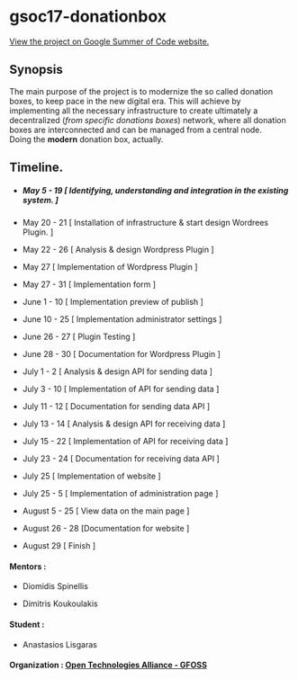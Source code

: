 # gsoc17-donationbox

[View the project on Google Summer of Code website.](https://summerofcode.withgoogle.com/projects/#5171214440988672)

## Synopsis
The main purpose of the project is to modernize the so called donation boxes, to keep pace in the new digital era.
This will achieve by implementing all the necessary infrastructure to create ultimately a decentralized (_from specific donations boxes_) network, where all donation boxes are interconnected and can be managed from a central node. <br>
Doing the **modern** donation box, actually.

## Timeline.

* ##### May 5 - 19 [ Identifying, understanding and integration in the existing system. ]
* May 20 - 21 [ Installation of infrastructure & start design Wordrees Plugin. ]
* May 22 - 26 [ Analysis & design Wordpress Plugin ]

* May 27 [ Implementation of Wordpress Plugin ]
* May 27 - 31 [ Implementation form ]
* June 1 - 10 [  Implementation preview of publish ]
* June 10  - 25 [ Implementation administrator settings ]
* June 26 - 27 [ Plugin Testing ]
* June 28 - 30 [ Documentation for Wordpress Plugin ]

* July 1 - 2 [ Analysis & design API for sending data ]
* July 3 - 10 [ Implementation of API for sending data ]
* July 11 - 12 [ Documentation for sending data API ]

* July 13 - 14 [ Analysis & design API for receiving data ]
* July 15 - 22 [ Implementation of API for receiving data ]
* July 23 - 24 [ Documentation for receiving data API ]

* July 25 [ Implementation of website ]
* July 25 - 5 [ Implementation of administration page ]
* August 5 - 25 [ View data on the main page ]
* August 26 - 28 [Documentation for website ]

* August 29 [ Finish ] 



#### **Mentors :**

 * Diomidis Spinellis

 * Dimitris Koukoulakis

#### **Student :**
* Anastasios Lisgaras

#### **Organization :** [Open Technologies Alliance - GFOSS](https://summerofcode.withgoogle.com/organizations/4825634544025600/)





